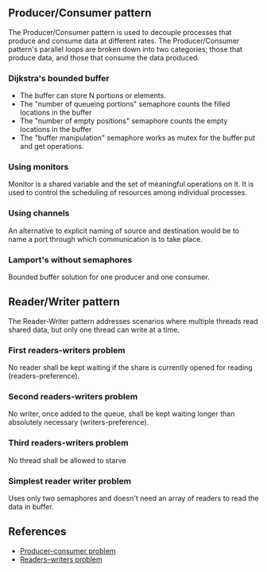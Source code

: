 ## Producer/Consumer pattern
The Producer/Consumer pattern is used to decouple processes that produce and consume data at different rates. The Producer/Consumer pattern's parallel loops are broken down into two categories; those that produce data, and those that consume the data produced.

### Dijkstra's bounded buffer
* The buffer can store N portions or elements.
* The "number of queueing portions" semaphore counts the filled locations in the buffer
* The "number of empty positions" semaphore counts the empty locations in the buffer
* The "buffer manipulation" semaphore works as mutex for the buffer put and get operations.

### Using monitors
Monitor is a shared variable and the set of meaningful operations on it. It is used to control the scheduling of resources among individual processes.

### Using channels
An alternative to explicit naming of source and destination would be to name a port through which communication is to take place.

### Lamport's without semaphores
Bounded buffer solution for one producer and one consumer.

## Reader/Writer pattern
The Reader-Writer pattern addresses scenarios where multiple threads read shared data, but only one thread can write at a time.

### First readers-writers problem
No reader shall be kept waiting if the share is currently opened for reading (readers-preference).

### Second readers-writers problem
No writer, once added to the queue, shall be kept waiting longer than absolutely necessary (writers-preference). 

### Third readers-writers problem
No thread shall be allowed to starve

### Simplest reader writer problem
Uses only two semaphores and doesn't need an array of readers to read the data in buffer.

## References
* [Producer–consumer problem](https://en.wikipedia.org/wiki/Producer%E2%80%93consumer_problem)
* [Readers–writers problem](https://en.wikipedia.org/wiki/Readers%E2%80%93writers_problem)

